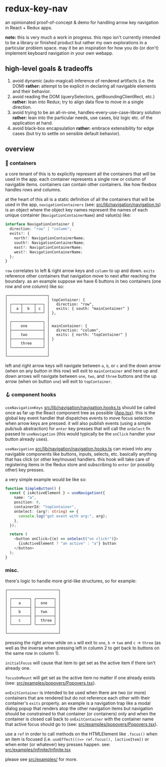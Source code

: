 # redux-key-nav

an opinionated proof-of-concept & demo for handling arrow key navigation in React + Redux apps.

**note:** this is very much a work in progress. this repo isn't currently intended to be a library or finished product but rather my own explorations in a particular problem space. may it be an inspiration for how you do (or don't) implement keyboard navigation in your own webapp.

## high-level goals & tradeoffs

1. avoid dynamic (auto-magical) inference of rendered artifacts (i.e. the DOM) **rather:** attempt to be explicit in declaring all navigable elements and their behavior.
2. avoid reading the DOM (querySelectors, getBoundingClientRect, etc.) **rather:** lean into Redux; try to align data flow to move in a single direction.
3. avoid trying to be an all-in-one, handles-every-use-case-library solution **rather:** lean into the particular needs, use cases, biz logic etc. of the application at hand.
4. avoid black-box encapsulation **rather:** embrace extensibility for edge cases (but try to settle on sensible default behavior).

## overview

### 🧃 containers

a core tenant of this is to explicitly represent all the containers that will be used in the app. each container represents a single row or column of navigable items. containers can contain other containers. like how flexbox handles rows and columns.

at the heart of this all is a static definition of all the containers that will be used in the app, `navigationContainers` (see: [src/lib/navigation/navigation.ts](src/lib/navigation/navigation.ts)) is an object where the object key names represent the names of each unique container (`NavigationContainerName`) and value(s) like:

```ts
interface NavigationContainer {
  direction: "row" | "column";
  exits?: {
    north?: NavigationContainerName;
    south?: NavigationContainerName;
    east?: NavigationContainerName;
    west?: NavigationContainerName;
  };
}
```

`row` correlates to left & right arrow keys and `column` to up and down. `exits` reference other containers that navigation move to next after reaching the boundary. as an example suppose we have 6 buttons in two containers (one row and one column) like so:

```
┌──────────────────┐
│                  │ topContainer: {
│ ┌────┬─────┬───┐ │   direction: "row",
│ │  a │  b  │ c │ │   exits: { south: "mainContainer" }
│ └────┴─────┴───┘ │ },
│                  │
│ ┌──────────────┐ │
│ │    one       │ │ mainContainer: {
│ ├──────────────┤ │   direction: "column",
│ │    two       │ │   exits: { north: "topContainer" }
│ ├──────────────┤ │ }
│ │    three     │ │
│ └──────────────┘ │
│                  │
└──────────────────┘

```

left and right arrow keys will navigate between `a`, `b`, or `c` and the down arrow (when on any button in this row) will exit to `mainContainer` and here up and down arrows will navigate between `one`, `two`, and `three` buttons and the up arrow (when on button `one`) will exit to `topContainer`.

### 🪝 component hooks

`useNavigationKeys` [src/lib/navigation/navigation.hooks.ts](src/lib/navigation/navigation.hooks.ts) should be called once as far up the React component tree as possible ([App.tsx](src/App.tsx)). this is the global key event handler that dispatches events to move focus selection when arrow keys are pressed. it will also publish events (using a simple pub/sub abstraction) for `enter` key presses that will call the `onSelect` fn passed to `useNavigation` (this would typically be the `onClick` handler your button already uses).

`useNavigation` [src/lib/navigation/navigation.hooks.ts](src/lib/navigation/navigation.hooks.ts) can mixed into any navigable components like buttons, inputs, selects, etc. basically anything that has click (or other key/mouse) handlers. this hook will take care of registering items in the Redux store and subscribing to `enter` (or possibly other) key presses.

a very simple example would be like so:

```ts
function SimpleButton() {
  const { isActiveElement } = useNavigation({
    name: "a",
    position: 0,
    containerId: "topContainer",
    onSelect: (arg?: string) => {
      console.log("got event with arg:", arg);
    },
  });

  return (
    <button onClick={(e) => onSelect("on click!")}>
      {isActiveElement ? "an active" : "a"} button
    </button>
  );
}
```

### misc.

there's logic to handle more grid-like structures, so for example:

```
┌───────────────────────┐
│                       │
│ ┌────────┐ ┌────────┐ │
│ │   a    │ │  one   │ │
│ ├────────┤ ├────────┤ │
│ │   b    │ │  two   │ │
│ ├────────┤ ├────────┤ │
│ │   c    │ │  three │ │
│ └────────┘ └────────┘ │
│                       │
└───────────────────────┘
```

pressing the right arrow while on `a` will exit to `one`, `b` -> `two` and `c` -> `three` (as well as the inverse when pressing left in column 2 to get back to buttons on the same row in column 1).

`initialFocus` will cause that item to get set as the active item if there isn't already one.

`focusOnMount` will get set as the active item no matter if one already exists (see: [src/examples/popovers/Popovers.tsx](src/examples/popovers/Popovers.tsx)).

`onExitContainer` is intended to be used when there are two (or more) containers that are rendered but do not reference each other with their container's `exits` property. an example is a navigation trap like a modal dialog popup that renders atop the other navigation items but navigation should be constrained to that container (or containers) only and when the container is closed call back to `onExitContainer` with the container name that active focus should go to (see: [src/examples/popovers/Popovers.tsx](src/examples/popovers/Popovers.tsx)).

use a `ref` in order to call methods on the HTMLElement like `.focus()` when an item is focused (i.e. `useEffect(()=> ref.focus(), [activeItem])` or when enter (or whatever) key presses happen. see: [src/examples/infinite/Infinite.tsx](src/examples/infinite/Infinite.tsx)

please see [src/examples/](src/examples/) for more.

